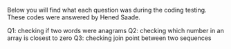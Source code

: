 Below you will find what each question was during the coding testing. These codes were answered by Hened Saade. 

Q1: checking if two words were anagrams
Q2: checking which number in an array is closest to zero
Q3: checking join point between two sequences